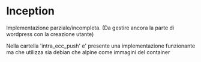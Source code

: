 # Inception
Implementazione parziale/incompleta. (Da gestire ancora la parte di wordpress con la creazione utante)  
  
Nella cartella 'intra_ecc_push' e' presente una implementazione funzionante ma che utilizza sia debian che alpine come immagini del container  

